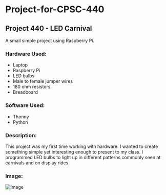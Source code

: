 # Project-for-CPSC-440
## Project 440 - LED Carnival

A small simple project using Raspberry Pi.

### Hardware Used:
- Laptop
- Raspberry Pi
- LED bulbs
- Male to female jumper wires
- 180 ohm resistors
- Breadboard

### Software Used:
- Thonny
- Python

### Description:
This project was my first time working with hardware. I wanted to create something simple yet interesting enough to present to my class. I programmed LED bulbs to light up in different patterns commonly seen at carnivals and on display rides.

### Image:
![Image](phttps://github.com/Poleth-SA/LED_Carnival_lights/blob/cd5bbdc93cf9d4bbb0114b613ac59f2f1e35fca3/IMG_2625.jpg)